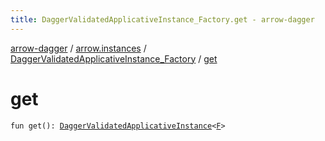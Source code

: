 ```yaml
---
title: DaggerValidatedApplicativeInstance_Factory.get - arrow-dagger
---
```


[arrow-dagger](../../index.html) / [arrow.instances](../index.html) / [DaggerValidatedApplicativeInstance_Factory](index.html) / [get](./get.html)

# get

`fun get(): `[`DaggerValidatedApplicativeInstance`](../-dagger-validated-applicative-instance/index.html)`<`[`F`](index.html#F)`>`